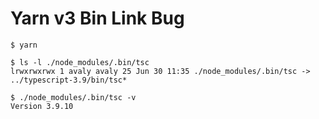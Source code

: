 # Yarn v3 Bin Link Bug

```shell
$ yarn

$ ls -l ./node_modules/.bin/tsc
lrwxrwxrwx 1 avaly avaly 25 Jun 30 11:35 ./node_modules/.bin/tsc -> ../typescript-3.9/bin/tsc*

$ ./node_modules/.bin/tsc -v
Version 3.9.10
```
